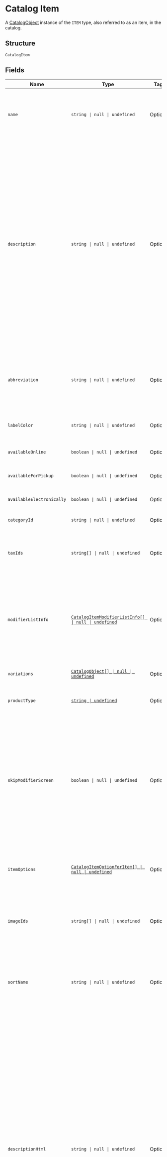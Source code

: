 
# Catalog Item

A [CatalogObject](../../doc/models/catalog-object.md) instance of the `ITEM` type, also referred to as an item, in the catalog.

## Structure

`CatalogItem`

## Fields

| Name | Type | Tags | Description |
|  --- | --- | --- | --- |
| `name` | `string \| null \| undefined` | Optional | The item's name. This is a searchable attribute for use in applicable query filters, its value must not be empty, and the length is of Unicode code points.<br>**Constraints**: *Maximum Length*: `512` |
| `description` | `string \| null \| undefined` | Optional | The item's description. This is a searchable attribute for use in applicable query filters, and its value length is of Unicode code points.<br><br>Deprecated at 2022-07-20, this field is planned to retire in 6 months. You should migrate to use `description_html` to set the description<br>of the [CatalogItem](entity:CatalogItem) instance.  The `description` and `description_html` field values are kept in sync. If you try to<br>set the both fields, the `description_html` text value overwrites the `description` value. Updates in one field are also reflected in the other,<br>except for when you use an early version before Square API 2022-07-20 and `description_html` is set to blank, setting the `description` value to null<br>does not nullify `description_html`.<br>**Constraints**: *Maximum Length*: `4096` |
| `abbreviation` | `string \| null \| undefined` | Optional | The text of the item's display label in the Square Point of Sale app. Only up to the first five characters of the string are used.<br>This attribute is searchable, and its value length is of Unicode code points.<br>**Constraints**: *Maximum Length*: `24` |
| `labelColor` | `string \| null \| undefined` | Optional | The color of the item's display label in the Square Point of Sale app. This must be a valid hex color code. |
| `availableOnline` | `boolean \| null \| undefined` | Optional | If `true`, the item can be added to shipping orders from the merchant's online store. |
| `availableForPickup` | `boolean \| null \| undefined` | Optional | If `true`, the item can be added to pickup orders from the merchant's online store. |
| `availableElectronically` | `boolean \| null \| undefined` | Optional | If `true`, the item can be added to electronically fulfilled orders from the merchant's online store. |
| `categoryId` | `string \| null \| undefined` | Optional | The ID of the item's category, if any. |
| `taxIds` | `string[] \| null \| undefined` | Optional | A set of IDs indicating the taxes enabled for<br>this item. When updating an item, any taxes listed here will be added to the item.<br>Taxes may also be added to or deleted from an item using `UpdateItemTaxes`. |
| `modifierListInfo` | [`CatalogItemModifierListInfo[] \| null \| undefined`](../../doc/models/catalog-item-modifier-list-info.md) | Optional | A set of `CatalogItemModifierListInfo` objects<br>representing the modifier lists that apply to this item, along with the overrides and min<br>and max limits that are specific to this item. Modifier lists<br>may also be added to or deleted from an item using `UpdateItemModifierLists`. |
| `variations` | [`CatalogObject[] \| null \| undefined`](../../doc/models/catalog-object.md) | Optional | A list of [CatalogItemVariation](entity:CatalogItemVariation) objects for this item. An item must have<br>at least one variation. |
| `productType` | [`string \| undefined`](../../doc/models/catalog-item-product-type.md) | Optional | The type of a CatalogItem. Connect V2 only allows the creation of `REGULAR` or `APPOINTMENTS_SERVICE` items. |
| `skipModifierScreen` | `boolean \| null \| undefined` | Optional | If `false`, the Square Point of Sale app will present the `CatalogItem`'s<br>details screen immediately, allowing the merchant to choose `CatalogModifier`s<br>before adding the item to the cart.  This is the default behavior.<br><br>If `true`, the Square Point of Sale app will immediately add the item to the cart with the pre-selected<br>modifiers, and merchants can edit modifiers by drilling down onto the item's details.<br><br>Third-party clients are encouraged to implement similar behaviors. |
| `itemOptions` | [`CatalogItemOptionForItem[] \| null \| undefined`](../../doc/models/catalog-item-option-for-item.md) | Optional | List of item options IDs for this item. Used to manage and group item<br>variations in a specified order.<br><br>Maximum: 6 item options. |
| `imageIds` | `string[] \| null \| undefined` | Optional | The IDs of images associated with this `CatalogItem` instance.<br>These images will be shown to customers in Square Online Store.<br>The first image will show up as the icon for this item in POS. |
| `sortName` | `string \| null \| undefined` | Optional | A name to sort the item by. If this name is unspecified, namely, the `sort_name` field is absent, the regular `name` field is used for sorting.<br>Its value must not be empty.<br><br>It is currently supported for sellers of the Japanese locale only. |
| `descriptionHtml` | `string \| null \| undefined` | Optional | The item's description as expressed in valid HTML elements. The length of this field value, including those of HTML tags,<br>is of Unicode points. With application query filters, the text values of the HTML elements and attributes are searchable. Invalid or<br>unsupported HTML elements or attributes are ignored.<br><br>Supported HTML elements include:<br><br>- `a`: Link. Supports linking to website URLs, email address, and telephone numbers.<br>- `b`, `strong`:  Bold text<br>- `br`: Line break<br>- `code`: Computer code<br>- `div`: Section<br>- `h1-h6`: Headings<br>- `i`, `em`: Italics<br>- `li`: List element<br>- `ol`: Numbered list<br>- `p`: Paragraph<br>- `ul`: Bullet list<br>- `u`: Underline<br><br>Supported HTML attributes include:<br><br>- `align`: Alignment of the text content<br>- `href`: Link destination<br>- `rel`: Relationship between link's target and source<br>- `target`: Place to open the linked document<br>**Constraints**: *Maximum Length*: `65535` |
| `descriptionPlaintext` | `string \| undefined` | Optional | A server-generated plaintext version of the `description_html` field, without formatting tags.<br>**Constraints**: *Maximum Length*: `65535` |
| `isArchived` | `boolean \| null \| undefined` | Optional | Indicates whether this item is archived (`true`) or not (`false`). |

## Example (as JSON)

```json
{
  "object": {
    "id": "#Cocoa",
    "item_data": {
      "abbreviation": "Ch",
      "description": "Hot chocolate",
      "name": "Cocoa",
      "visibility": "PRIVATE"
    },
    "present_at_all_locations": true,
    "type": "ITEM"
  },
  "name": "name6",
  "description": "description6",
  "abbreviation": "abbreviation8",
  "label_color": "label_color8",
  "available_online": false
}
```

